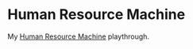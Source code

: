 # Human Resource Machine

My [Human Resource Machine](https://store.steampowered.com/app/375820?snr=5000_5100__) playthrough.